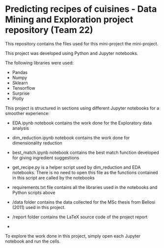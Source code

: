 # Predicting recipes of cuisines - Data Mining and Exploration project repository (Team 22)

This repository contains the files used for this mini-project the mini-project.

This project was developed using Python and Jupyter notebooks. 

The following libraries were used:
- Pandas
- Numpy
- Sklearn
- Tensorflow
- Surprise
- Plotly

This project is structured in sections using different Jupyter notebooks for a smoother experience:
- EDA.ipynb notebook contains the work done for the Exploratory data analysis
- dim_reduction.ipynb notebook contains the work done for dimensionality reduction
- best_match.ipynb notebook contains the best match function developed for giving ingredient suggestions
- get_recipe.py is a helper script used by dim_reduction and EDA notebooks. There is no need to open this file as the functions contained in this script are called by the notebooks 
- requirements.txt file contains all the libraries used in the notebooks and Python scripts above

- /data folder contains the data collected for the MSc thesis from Bellosi (2011) used in this project.
- /report folder contains the LaTeX source code of the project report
- 
To explore the work done in this project, simply open each Jupyter notebook and run the cells.
